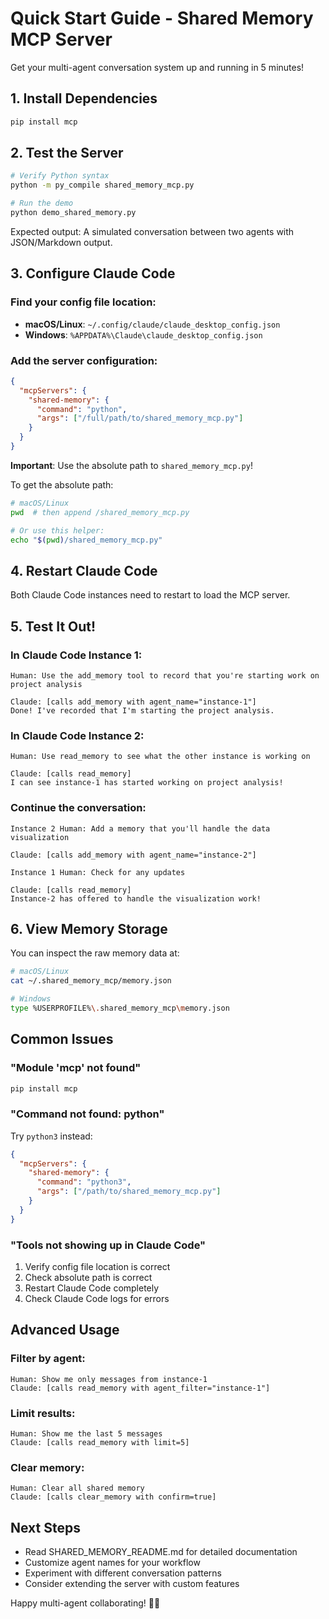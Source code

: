 # Quick Start Guide - Shared Memory MCP Server

Get your multi-agent conversation system up and running in 5 minutes!

## 1. Install Dependencies

```bash
pip install mcp
```

## 2. Test the Server

```bash
# Verify Python syntax
python -m py_compile shared_memory_mcp.py

# Run the demo
python demo_shared_memory.py
```

Expected output: A simulated conversation between two agents with JSON/Markdown output.

## 3. Configure Claude Code

### Find your config file location:
- **macOS/Linux**: `~/.config/claude/claude_desktop_config.json`
- **Windows**: `%APPDATA%\Claude\claude_desktop_config.json`

### Add the server configuration:

```json
{
  "mcpServers": {
    "shared-memory": {
      "command": "python",
      "args": ["/full/path/to/shared_memory_mcp.py"]
    }
  }
}
```

**Important**: Use the absolute path to `shared_memory_mcp.py`!

To get the absolute path:
```bash
# macOS/Linux
pwd  # then append /shared_memory_mcp.py

# Or use this helper:
echo "$(pwd)/shared_memory_mcp.py"
```

## 4. Restart Claude Code

Both Claude Code instances need to restart to load the MCP server.

## 5. Test It Out!

### In Claude Code Instance 1:
```
Human: Use the add_memory tool to record that you're starting work on project analysis

Claude: [calls add_memory with agent_name="instance-1"]
Done! I've recorded that I'm starting the project analysis.
```

### In Claude Code Instance 2:
```
Human: Use read_memory to see what the other instance is working on

Claude: [calls read_memory]
I can see instance-1 has started working on project analysis!
```

### Continue the conversation:
```
Instance 2 Human: Add a memory that you'll handle the data visualization

Claude: [calls add_memory with agent_name="instance-2"]

Instance 1 Human: Check for any updates

Claude: [calls read_memory]
Instance-2 has offered to handle the visualization work!
```

## 6. View Memory Storage

You can inspect the raw memory data at:
```bash
# macOS/Linux
cat ~/.shared_memory_mcp/memory.json

# Windows
type %USERPROFILE%\.shared_memory_mcp\memory.json
```

## Common Issues

### "Module 'mcp' not found"
```bash
pip install mcp
```

### "Command not found: python"
Try `python3` instead:
```json
{
  "mcpServers": {
    "shared-memory": {
      "command": "python3",
      "args": ["/path/to/shared_memory_mcp.py"]
    }
  }
}
```

### "Tools not showing up in Claude Code"
1. Verify config file location is correct
2. Check absolute path is correct
3. Restart Claude Code completely
4. Check Claude Code logs for errors

## Advanced Usage

### Filter by agent:
```
Human: Show me only messages from instance-1
Claude: [calls read_memory with agent_filter="instance-1"]
```

### Limit results:
```
Human: Show me the last 5 messages
Claude: [calls read_memory with limit=5]
```

### Clear memory:
```
Human: Clear all shared memory
Claude: [calls clear_memory with confirm=true]
```

## Next Steps

- Read SHARED_MEMORY_README.md for detailed documentation
- Customize agent names for your workflow
- Experiment with different conversation patterns
- Consider extending the server with custom features

Happy multi-agent collaborating! 🤖🤖
